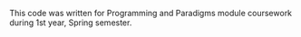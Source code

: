 This code was written for Programming and Paradigms module coursework during 1st year, Spring semester.
